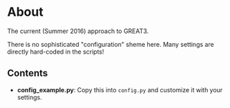 About
=====

The current (Summer 2016) approach to GREAT3.

There is no sophisticated "configuration" sheme here. Many settings are directly hard-coded in the scripts!


Contents
--------


- **config_example.py**: Copy this into ``config.py`` and customize it with your settings.









